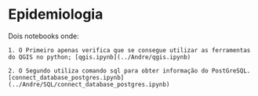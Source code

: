 ﻿# Epidemiologia
Dois notebooks onde:

	1. O Primeiro apenas verifica que se consegue utilizar as ferramentas do QGIS no python; [qgis.ipynb](../Andre/qgis.ipynb)
	
	2. O Segundo utiliza comando sql para obter informação do PostGreSQL. [connect_database_postgres.ipynb](../Andre/SQL/connect_database_postgres.ipynb)

